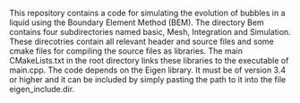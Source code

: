 This repository contains a code for simulating the evolution of bubbles in a liquid 
using the Boundary Element Method (BEM). The directory Bem contains four subdirectories
named basic, Mesh, Integration and Simulation. These direcotries contain all relevant 
header and source files and some cmake files for compiling the source files as libraries.
The main CMakeLists.txt in the root directory links these libraries to the executable of 
main.cpp. The code depends on the Eigen library. It must be of version 3.4 or higher and
it can be included by simply pasting the path to it into the file eigen_include.dir. 
